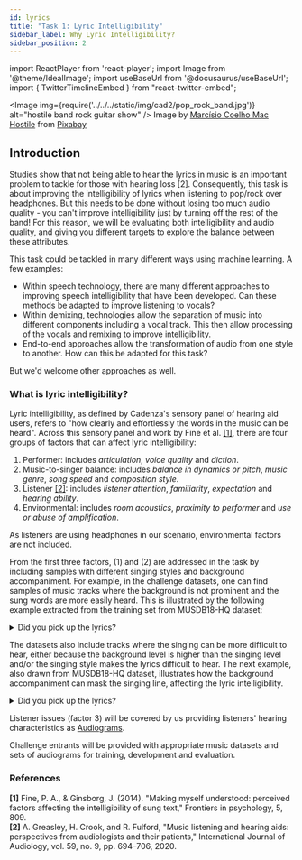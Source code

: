 ```yaml
---
id: lyrics
title: "Task 1: Lyric Intelligibility"
sidebar_label: Why Lyric Intelligibility?
sidebar_position: 2
---
```

import ReactPlayer from 'react-player';
import Image from '@theme/IdealImage';
import useBaseUrl from '@docusaurus/useBaseUrl';
import { TwitterTimelineEmbed } from "react-twitter-embed";

<Image img={require('../../../static/img/cad2/pop_rock_band.jpg')} alt="hostile band rock guitar show" />
Image by <a href="https://pixabay.com/users/marcisio-1043956/?utm_source=link-attribution&utm_medium=referral&utm_campaign=image&utm_content=886041" target="_blank">Marcísio Coelho Mac Hostile</a> from <a href="https://pixabay.com//?utm_source=link-attribution&utm_medium=referral&utm_campaign=image&utm_content=886041" target="_blank">Pixabay</a>

## Introduction

Studies show that not being able to hear the lyrics in music is an important problem to tackle for those with hearing loss [2]. Consequently, this task is about improving the intelligibility of lyrics when
listening to pop/rock over headphones. But this needs to be done without losing too much audio quality - you can't improve intelligibility just by turning off the rest of the band! For this reason, we will be evaluating both intelligibility and audio quality, and giving you different targets to explore the balance between these attributes.

This task could be tackled in many different ways using machine learning. A few examples:
- Within speech technology, there are many different approaches to improving speech intelligibility that have been developed. Can these methods be adapted to improve listening to vocals?
- Within demixing, technologies allow the separation of music into different components including a vocal track. This then allow processing of the vocals and remixing to improve intelligibility.
- End-to-end approaches allow the transformation of audio from one style to another. How can this be adapted for this task?

But we'd welcome other approaches as well.

### What is lyric intelligibility?

Lyric intelligibility, as defined by Cadenza's sensory panel of hearing aid users, refers to "how clearly and effortlessly the words in the music can be heard".  Across this sensory panel and work by Fine et al. [[1]](#refs), there are four groups of factors that can affect lyric intelligibility:

1. Performer: includes _articulation_, _voice quality_ and _diction_.
2. Music-to-singer balance: includes _balance in dynamics or pitch_, _music genre_, _song speed_ and _composition style_.
3. Listener [[2]](#refs): includes _listener attention_, _familiarity_, _expectation_ and _hearing ability_.
4. Environmental: includes _room acoustics_, _proximity to performer_ and _use or abuse of amplification_.

As listeners are using headphones in our scenario, environmental factors are not included.


From the first three factors, (1) and (2) are addressed in the task by including samples with different singing styles and background accompaniment. For example, in the challenge datasets, one can find samples of music tracks where the background is not prominent and the sung words are more easily heard. This is illustrated by the following example extracted from the training set from MUSDB18-HQ dataset:

<ReactPlayer pip controls volume="0.25" width="300px" height="50px" url='/audios/cad2/pop_slow.mp3' />  

<details>
<summary>Did you pick up the lyrics?</summary>

**Track Name:** Actions - South Of The Water  
**Lyrics:**  
&nbsp;&nbsp;my skin's falling off i'm breaking at the seeps  
&nbsp;&nbsp;he's holding me under and i can't breath


Transcriptions made by [[Schulze-Forster et al.]](#refs)

</details>

The datasets also include tracks where the singing can be more difficult to hear, either because the background level is higher than the singing level and/or the singing style makes the lyrics difficult to hear. The next example, also drawn from MUSDB18-HQ dataset, illustrates how the background accompaniment can mask the singing line, affecting the lyric intelligibility.

<ReactPlayer pip controls volume="0.25" width="300px" height="50px" url='/audios/cad2/rock_loud.mp3' />

<details>
<summary>Did you pick up the lyrics?</summary>

**Track Name:** Dark Ride - Burning Bridges  
**Lyrics:**  
&nbsp;&nbsp;burning bridges fire in my soul burning bridges forget about control  
&nbsp;&nbsp;burn those witches i am the only one  
&nbsp;&nbsp;burn the bridges i relied upon

Transcriptions made by [[Schulze-Forster et al.]](#refs)

</details>

Listener issues (factor 3) will be covered by us providing listeners' hearing characteristics
as [Audiograms](../learning_resources/Hearing_impairment/edu_measuring_HI).

Challenge entrants will be provided with appropriate music datasets and sets of audiograms for training, development and evaluation.

### References
<a name="refs"></a>

**[1]** Fine, P. A., & Ginsborg, J. (2014). "Making myself understood: perceived factors affecting the intelligibility of sung text," Frontiers in psychology, 5, 809.  
**[2]** A. Greasley, H. Crook, and R. Fulford, "Music listening and hearing aids: perspectives from audiologists and their patients," International Journal of Audiology, vol. 59, no. 9, pp. 694–706, 2020.  